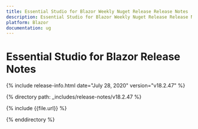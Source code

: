 ```yaml
---
title: Essential Studio for Blazor Weekly Nuget Release Release Notes  
description: Essential Studio for Blazor Weekly Nuget Release Release Notes  
platform: Blazor
documentation: ug
---
```


# Essential Studio for Blazor  Release Notes  

{% include release-info.html date="July 28, 2020"  version="v18.2.47" %} 


{% directory path: _includes/release-notes/v18.2.47 %}

{% include {{file.url}} %}

{% enddirectory %}


